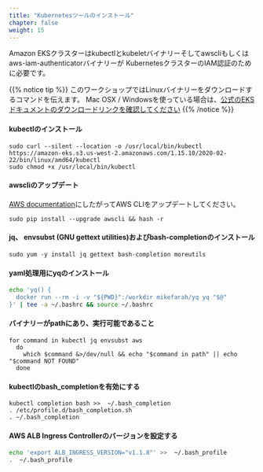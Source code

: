 ```yaml
---
title: "Kubernetesツールのインストール"
chapter: false
weight: 15
---
```


<!--
Amazon EKS clusters require kubectl and kubelet binaries and the aws-cli or aws-iam-authenticator
binary to allow IAM authentication for your Kubernetes cluster.
-->
Amazon EKSクラスターはkubectlとkubeletバイナリーそしてawscliもしくはaws-iam-authenticatorバイナリーが
KubernetesクラスターのIAM認証のために必要です。

<!--
{{% notice tip %}}
In this workshop we will give you the commands to download the Linux
binaries. If you are running Mac OSX / Windows, please [see the official EKS docs
for the download links.](https://docs.aws.amazon.com/eks/latest/userguide/getting-started.html)
{{% /notice %}}
-->
{{% notice tip %}}
このワークショップではLinuxバイナリーをダウンロードするコマンドを伝えます。
Mac OSX / Windowsを使っている場合は、[公式のEKSドキュメントのダウンロードリンクを確認してください](https://docs.aws.amazon.com/eks/latest/userguide/getting-started.html)
{{% /notice %}}

<!--
#### Install kubectl

```bash
sudo curl --silent --location -o /usr/local/bin/kubectl \
  https://amazon-eks.s3.us-west-2.amazonaws.com/1.17.7/2020-07-08/bin/linux/amd64/kubectl

sudo chmod +x /usr/local/bin/kubectl
```

#### Update awscli
-->
#### kubectlのインストール
```
sudo curl --silent --location -o /usr/local/bin/kubectl https://amazon-eks.s3.us-west-2.amazonaws.com/1.15.10/2020-02-22/bin/linux/amd64/kubectl
sudo chmod +x /usr/local/bin/kubectl
```
#### awscliのアップデート

<!--
Upgrade AWS CLI according to guidance in [AWS documentation](https://docs.aws.amazon.com/cli/latest/userguide/install-linux.html).

```bash
sudo pip install --upgrade awscli && hash -r
```
-->
[AWS documentation](https://docs.aws.amazon.com/cli/latest/userguide/install-linux.html)にしたがってAWS CLIをアップデートしてください。

```
sudo pip install --upgrade awscli && hash -r
```

<!--
#### Install jq, envsubst (from GNU gettext utilities) and bash-completion

```bash
sudo yum -y install jq gettext bash-completion moreutils
```
-->
#### jq、 envsubst (GNU gettext utilities)およびbash-completionのインストール
```
sudo yum -y install jq gettext bash-completion moreutils
```

<!--
#### Install yq for yaml processing
-->
#### yaml処理用にyqのインストール

```bash
echo 'yq() {
  docker run --rm -i -v "${PWD}":/workdir mikefarah/yq yq "$@"
}' | tee -a ~/.bashrc && source ~/.bashrc
```

<!--
#### Verify the binaries are in the path and executable

```bash
for command in kubectl jq envsubst aws
  do
    which $command &>/dev/null && echo "$command in path" || echo "$command NOT FOUND"
  done
```
-->
#### バイナリーがpathにあり、実行可能であること
```
for command in kubectl jq envsubst aws
  do
    which $command &>/dev/null && echo "$command in path" || echo "$command NOT FOUND"
  done
```

<!--
#### Enable kubectl bash_completion

```bash
kubectl completion bash >>  ~/.bash_completion
. /etc/profile.d/bash_completion.sh
. ~/.bash_completion
```
-->
#### kubectlのbash_completionを有効にする
```
kubectl completion bash >>  ~/.bash_completion
. /etc/profile.d/bash_completion.sh
. ~/.bash_completion
```

<!--
#### set the AWS ALB Ingress Controller version
-->
#### AWS ALB Ingress Controllerのバージョンを設定する

```bash
echo 'export ALB_INGRESS_VERSION="v1.1.8"' >>  ~/.bash_profile
.  ~/.bash_profile
```
